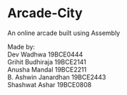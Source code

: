 # Arcade-City

An online arcade built using Assembly

Made by: <br />
Dev Wadhwa 19BCE0444 <br />
Grihit Budhiraja 19BCE2141 <br />
Anusha Mandal 19BCE2211 <br />
B. Ashwin Janardhan 19BCE2443 <br />
Shashwat Ashar 19BCE0808
